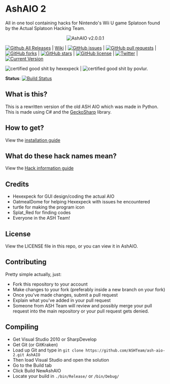 # AshAIO 2
All in one tool containing hacks for Nintendo's Wii U game Splatoon found by the Actual Splatoon Hacking Team.

<p align="center">
  <img src="http://i.imgur.com/qsxA7LT.png" alt="AshAIO v2.0.0.1"/>
</p>

[![Github All Releases](https://img.shields.io/github/downloads/ASHTeam/ash-aio-2/total.svg?style=flat-square)](https://github.com/ASHTeam/ash-aio-2/releases/latest) | [Wiki](https://github.com/ASHTeam/ash-aio-2/wiki) | [![GitHub issues](https://img.shields.io/github/issues/ASHTeam/ash-aio-2.svg?style=flat-square)](https://github.com/ASHTeam/ash-aio-2/issues) | [![GitHub pull requests](https://img.shields.io/github/issues-pr/ASHTeam/ash-aio-2.svg?style=flat-square)](https://github.com/ASHTeam/ash-aio-2/pulls) | [![GitHub forks](https://img.shields.io/github/forks/ASHTeam/ash-aio-2.svg?style=flat-square)](https://github.com/ASHTeam/ash-aio-2/network) | [![GitHub stars](https://img.shields.io/github/stars/ASHTeam/ash-aio-2.svg?style=flat-square)](https://github.com/ASHTeam/ash-aio-2/stargazers) | [![GitHub license](https://img.shields.io/badge/license-MIT-blue.svg?style=flat-square)](https://raw.githubusercontent.com/ASHTeam/ash-aio-2/master/LICENSE) | [![Twitter](https://img.shields.io/twitter/url/https/github.com/ASHTeam/ash-aio-2.svg?style=social)](https://twitter.com/intent/tweet?text=Wow:&url=%5Bobject%20Object%5D) | [![Current Version](https://img.shields.io/badge/version-2.0.0.1-green.svg)](https://github.com/ASHTeam/ash-aio-2/releases/latest)

![certified good shit by hexexpeck](http://b.repl.ca/v1/certified_good%20shit%20by-hexexpeck-green.png) | ![certified good shit by povlur.](http://b.repl.ca/v1/certified_good_shit_by-povlur.-blue.png)

**Status**: [![Build Status](https://travis-ci.org/ASHTeam/ash-aio-2.svg?branch=master)](https://travis-ci.org/ASHTeam/ash-aio-2)

## What is this?
This is a rewritten version of the old ASH AIO which was made in Python. This is made using C# and the [GeckoSharp](https://github.com/ASHTeam/GeckoSharp) library.

## How to get?
View the [installation guide](https://github.com/ASHTeam/ash-aio-2/wiki/How-to-get-ASH-AIO)

## What do these hack names mean?
View the [Hack information guide](https://github.com/ASHTeam/ash-aio-2/wiki/information-about-hacks)

## Credits
- Hexexpeck for GUI design/coding the actual AIO
- OatmealDome for helping Hexexpeck with issues he encountered
- turtle for making the program icon
- Splat_Red for finding codes
- Everyone in the ASH Team!

## License
View the LICENSE file in this repo, or you can view it in AshAIO.

## Contributing
Pretty simple actually, just:

- Fork this repository to your account
- Make changes to your fork (preferably inside a new branch on your fork)
- Once you've made changes, submit a pull request
- Explain what you've added in your pull request
- Someone from ASH Team will review and possibly merge your pull request into the main repository or your pull request gets denied.

## Compiling
- Get Visual Studio 2010 or SharpDevelop
- Get Git (or GitKraken)
- Load up Git and type in `git clone https://github.com/ASHTeam/ash-aio-2.git AshAIO`
- Then load Visual Studio and open the solution
- Go to the Build tab
- Click Build NewAshAIO
- Locate your build in `./bin/Release/` or `/bin/Debug/`
